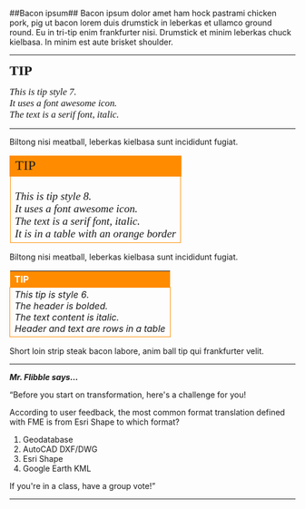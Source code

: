##Bacon ipsum##
Bacon ipsum dolor amet ham hock pastrami chicken pork, pig ut bacon lorem duis drumstick in leberkas et ullamco ground round. Eu in tri-tip enim frankfurter nisi. Drumstick et minim leberkas chuck kielbasa. In minim est aute brisket shoulder.

----------
<i class="fa fa-info-circle fa-3x fa-pull-left fa-fw" style="vertical-align:middle"></i><span style="font-size:x-large; font-family:serif; font-weight:bold">TIP</span>

<span style="font-family:serif; font-style:italic; font-size:larger">This is tip style 7.
<br>It uses a font awesome icon.
<br>The text is a serif font, italic.</span>

----------

Biltong nisi meatball, leberkas kielbasa sunt incididunt fugiat. 

<table style="border-spacing: 0px"><tr><td style="background-color:darkorange;border: 2px solid darkorange">
<i class="fa fa-info-circle fa-lg fa-pull-left fa-fw" style="vertical-align:middle"></i><span style="font-size:x-large; font-family:serif">TIP</span>
</td>
</tr>

<tr>
<td style="border: 1px solid darkorange">
<span style="font-family:serif; font-style:italic; font-size:larger">
<br>This is tip style 8.
<br>It uses a font awesome icon.
<br>The text is a serif font, italic.
<br>It is in a table with an orange border
</span>

</td></tr></table>

Biltong nisi meatball, leberkas kielbasa sunt incididunt fugiat. 


<table style="border-spacing: 0px">
<tr>
<th style="background-color:darkorange;color:white;text-align:left">TIP</th>
</tr>

<tr>
<td style="border: 1px solid darkorange;font-style:italic">This tip is style 6.</br>
The header is bolded.</br>
The text content is italic.</br>
Header and text are rows in a table</td>
</tr>

</table>

Short loin strip steak bacon labore, anim ball tip qui frankfurter velit.

----------
<i class="fa fa-quote-left fa-3x fa-pull-left fa-border"></i>
***Mr. Flibble says…***

“Before you start on transformation, here's a challenge for you!

According to user feedback, the most common format translation defined with FME is from Esri Shape to which format?

1. Geodatabase
2. AutoCAD DXF/DWG
3. Esri Shape
4. Google Earth KML

If you're in a class, have a group vote!”

----------

